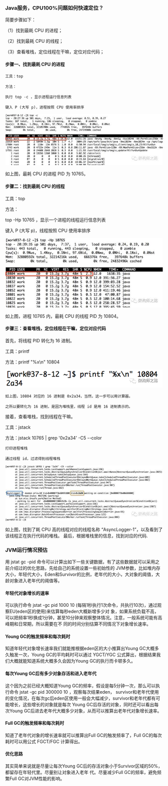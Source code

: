 ### Java服务，CPU100%问题如何快速定位？
  
  简要步骤如下：
  
  （1）找到最耗 CPU 的进程；
  
  （2）找到最耗 CPU 的线程；
  
  （3）查看堆栈，定位线程在干嘛，定位对应代码；
  
#### 步骤一、找到最耗 CPU 的进程

    工具：top
    
    方法：
    
    执行 top -c ，显示进程运行信息列表
    
    键入 P (大写 p)，进程按照 CPU 使用率排序
    
   ![](jvm.assets/cpu100-1.jpg)
   
   如上图，最耗 CPU 的进程 PID 为 10765。
   
#### 步骤二：找到最耗 CPU 的线程
   
   工具：top
   
   方法：
   
   top -Hp 10765 ，显示一个进程的线程运行信息列表
   
   键入 P (大写 p)，线程按照 CPU 使用率排序
   
   ![](jvm.assets/cpu100-2.jpg)
   
   如上图，进程 10765 内，最耗 CPU 的线程 PID 为 10804。
   
   
#### 步骤三：查看堆栈，定位线程在干嘛，定位对应代码

   首先，将线程 PID 转化为 16 进制。
   
   工具：printf
   
   方法：printf "%x\n" 10804
   
   ![](jvm.assets/cpu100-3.png)
   
    如上图，10804 对应的 16 进制是 0x2a34，当然，这一步可以用计算器。
   
    之所以要转化为 16 进制，是因为堆栈里，线程 id 是用 16 进制表示的。
   
   
   接着，查看堆栈，找到线程在干嘛。
   
   工具：jstack
   
   方法：jstack 10765 | grep '0x2a34' -C5 --color
   
    打印进程堆栈
   
    通过线程 id，过滤得到线程堆栈
    
   ![](jvm.assets/cpu100-4.jpg)
   
   如上图，找到了耗 CPU 高的线程对应的线程名称 “AsyncLogger-1”，以及看到了该线程正在执行代码的堆栈。
   最后，根据堆栈里的信息，找到对应的代码.
   
   
### JVM运行情况预估 

   用 jstat gc -pid 命令可以计算出如下一些关键数据，有了这些数据就可以采用之前介绍过的优化思路，先给自己的系统设置一些初始性的 JVM参数，比如堆内存大小，年轻代大小，Eden和Survivor的比例，老年代的大小，大对象的阈值，大龄对象进入老年代的阈值等。 

#### 年轻代对象增长的速率 
   
   可以执行命令 jstat -gc pid 1000 10 (每隔1秒执行1次命令，共执行10次)，通过观察EU(eden区的使用)来估算每秒eden大概新增多少对 象，如果系统负载不高，可以把频率1秒换成1分钟，甚至10分钟来观察整体情况。注意，一般系统可能有高峰期和日常期，所以需要在不 同的时间分别估算不同情况下对象增长速率。
   
#### Young GC的触发频率和每次耗时 
   
   知道年轻代对象增长速率我们就能推根据eden区的大小推算出Young GC大概多久触发一次，Young GC的平均耗时可以通过 YGCT/YGC 公式算出，根据结果我们大概就能知道系统大概多久会因为Young GC的执行而卡顿多久。

#### 每次Young GC后有多少对象存活和进入老年代 
   
   这个因为之前已经大概知道Young GC的频率，假设是每5分钟一次，那么可以执行命令 jstat -gc pid 300000 10 ，观察每次结果eden， survivor和老年代使用的变化情况，在每次gc后eden区使用一般会大幅减少，survivor和老年代都有可能增长，这些增长的对象就是每次 Young GC后存活的对象，同时还可以看出每次Young GC后进去老年代大概多少对象，从而可以推算出老年代对象增长速率。 

#### Full GC的触发频率和每次耗时 

知道了老年代对象的增长速率就可以推算出Full GC的触发频率了，Full GC的每次耗时可以用公式 FGCT/FGC 计算得出。 

#### 优化思路
   
   其实简单来说就是尽量让每次Young GC后的存活对象小于Survivor区域的50%，都留存在年轻代里。尽量别让对象进入老年 代。尽量减少Full GC的频率，避免频繁Full GC对JVM性能的影响。
   
